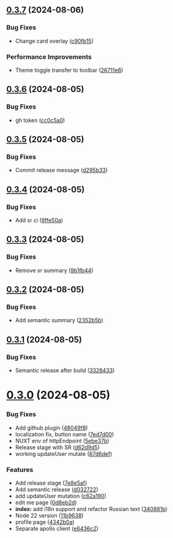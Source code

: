 ## [0.3.7](https://github.com/devind-team/bt-parts/compare/v0.3.6...v0.3.7) (2024-08-06)


### Bug Fixes

* Change card overlay ([c90fb15](https://github.com/devind-team/bt-parts/commit/c90fb15da35494d2b121f288e876fad44816391f))


### Performance Improvements

* Theme toggle transfer to toolbar ([26711e6](https://github.com/devind-team/bt-parts/commit/26711e6c7580973d1c46bd4e0cca3008e20a1394))

## [0.3.6](https://github.com/devind-team/bt-parts/compare/v0.3.5...v0.3.6) (2024-08-05)


### Bug Fixes

* gh token ([cc0c5a0](https://github.com/devind-team/bt-parts/commit/cc0c5a0458c3be4a07d0d2f055e29f9f7a554485))

## [0.3.5](https://github.com/devind-team/bt-parts/compare/v0.3.4...v0.3.5) (2024-08-05)


### Bug Fixes

* Commit release message ([d295b33](https://github.com/devind-team/bt-parts/commit/d295b33d4b2e9dd7600e1de5457bfdfde759f266))

## [0.3.4](https://github.com/devind-team/bt-parts/compare/v0.3.3...v0.3.4) (2024-08-05)


### Bug Fixes

* Add sr ci ([9ffe50a](https://github.com/devind-team/bt-parts/commit/9ffe50aa8796346e3007f01fb9e7bc75f32811d9))

## [0.3.3](https://github.com/devind-team/bt-parts/compare/v0.3.2...v0.3.3) (2024-08-05)


### Bug Fixes

* Remove sr summary ([9b1fb44](https://github.com/devind-team/bt-parts/commit/9b1fb44a890bbc401d895775be91c19fe3622604))

## [0.3.2](https://github.com/devind-team/bt-parts/compare/v0.3.1...v0.3.2) (2024-08-05)


### Bug Fixes

* Add semantic summary ([2352b5b](https://github.com/devind-team/bt-parts/commit/2352b5b371b5abe1ff5725955454075caccb6bd9))

## [0.3.1](https://github.com/devind-team/bt-parts/compare/v0.3.0...v0.3.1) (2024-08-05)


### Bug Fixes

* Semantic release after build ([3328433](https://github.com/devind-team/bt-parts/commit/332843389a0d7b7f9d00333cd5160958bed3cf96))

# [0.3.0](https://github.com/devind-team/bt-parts/compare/v0.2.3...v0.3.0) (2024-08-05)


### Bug Fixes

* Add github plugin ([48049f8](https://github.com/devind-team/bt-parts/commit/48049f81d2d6be15e79e931b6bc57fea7968e074))
* localization fix, button name ([7ed7d00](https://github.com/devind-team/bt-parts/commit/7ed7d00ed60482d58bb52b8934316443a93358bc))
* NUXT env of httpEndpoint ([5ebe37b](https://github.com/devind-team/bt-parts/commit/5ebe37b1417ab837a8a4fd34e9c0381a81db5872))
* Release stage with SR ([d62d9d5](https://github.com/devind-team/bt-parts/commit/d62d9d55d04b57660f1dc1beac2ee54097e03836))
* working updateUser mutate ([87d6def](https://github.com/devind-team/bt-parts/commit/87d6def82e38b6c6f137e4d771852b36c3333778))


### Features

* Add release stage ([7e8e5af](https://github.com/devind-team/bt-parts/commit/7e8e5af51f4fdcf481123513342d39476d12a05e))
* Add semantic release ([d032722](https://github.com/devind-team/bt-parts/commit/d0327228fe450b649da5e637e8b2dc2bc64fb9d6))
* add updateUser mutation ([c62a190](https://github.com/devind-team/bt-parts/commit/c62a1909b4fa428902345fdda14e3af84cbc55e0))
* edit me page ([0d8eb2d](https://github.com/devind-team/bt-parts/commit/0d8eb2d4f96e5a31926b5df6431d976015358764))
* **index:** add i18n support and refactor Russian text ([340881b](https://github.com/devind-team/bt-parts/commit/340881bc91a91e9662182ed208e079b6f70c19d2))
* Node 22 version ([11b9638](https://github.com/devind-team/bt-parts/commit/11b9638b9283e27cf825ea97745e552a2e5feb89))
* profile page ([4342b0a](https://github.com/devind-team/bt-parts/commit/4342b0ab5f715f3d58107eaf9a4a521f78de031d))
* Separate apollo client ([e6436c2](https://github.com/devind-team/bt-parts/commit/e6436c2f49ce630a67d126deb763dd1d5e0b4c83))
